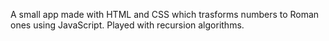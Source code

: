 A small app made with HTML and CSS which trasforms numbers to Roman ones using JavaScript. 
Played with recursion algorithms. 
